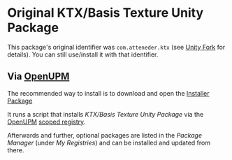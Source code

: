# Original KTX/Basis Texture Unity Package

This package's original identifier was `com.atteneder.ktx` (see [Unity Fork][fork] for details). You can still use/install it with that identifier.

## Via [OpenUPM][OpenUPM]

The recommended way to install is to download and open the [Installer Package](https://package-installer.glitch.me/v1/installer/OpenUPM/com.atteneder.ktx?registry=https%3A%2F%2Fpackage.openupm.com&scope=com.atteneder)

It runs a script that installs *KTX/Basis Texture Unity Package* via the [OpenUPM][OpenUPM] [scoped registry](https://docs.unity3d.com/Manual/upm-scoped.html).

Afterwards and further, optional packages are listed in the *Package Manager* (under *My Registries*) and can be installed and updated from there.

[fork]: ./UpgradeGuides#unity-fork
[OpenUPM]: https://openupm.com/

